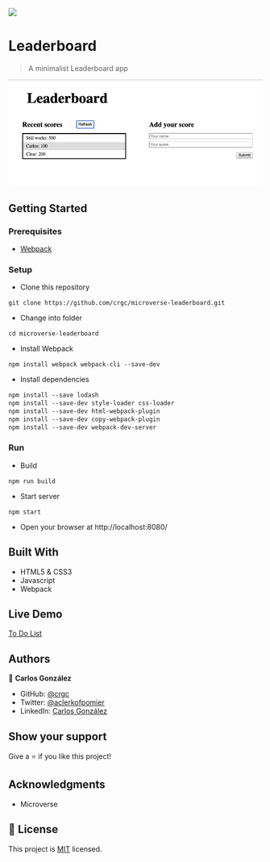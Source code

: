 ![](https://img.shields.io/badge/Microverse-blueviolet)

# Leaderboard

> A minimalist Leaderboard app

![screenshot](./img/screenshot.png)

## Getting Started

### Prerequisites

- [Webpack](https://webpack.js.org/)

### Setup

* Clone this repository
```
git clone https://github.com/crgc/microverse-leaderboard.git
```
* Change into folder
```
cd microverse-leaderboard
```
* Install Webpack
```
npm install webpack webpack-cli --save-dev
```
* Install dependencies
```
npm install --save lodash
npm install --save-dev style-loader css-loader
npm install --save-dev html-webpack-plugin
npm install --save-dev copy-webpack-plugin
npm install --save-dev webpack-dev-server
```

### Run
* Build
```
npm run build
```
* Start server
```
npm start
```
* Open your browser at http://localhost:8080/

## Built With

- HTML5 & CSS3
- Javascript
- Webpack

## Live Demo
[To Do List](https://crgc.github.io/microverse-leaderboard/)

## Authors

👤  **Carlos González**
- GitHub: [@crgc](https://github.com/crgc)
- Twitter: [@aclerkofpomier](https://twitter.com/aclerkofpomier)
- LinkedIn: [Carlos González](https://www.linkedin.com/in/carlosrmgonzalez/)

## Show your support

Give a ⭐️ if you like this project!

## Acknowledgments

- Microverse

## 📝 License

This project is [MIT](https://www.mit.edu/~amini/LICENSE.md) licensed.